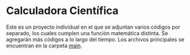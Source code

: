 # Calculadora Científica
Este es un proyecto individual en el que se adjuntan varios códigos por separado, los cuales cumplen una función matemática distinta. Se agregarán más códigos a lo largo del tiempo.
Los archivos principales se encuentran en la carpeta [main](https://github.com/EzeGamer135/calculadora-cientifica-multiplataforma/tree/main/main).
